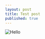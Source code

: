 ```yaml
---
layout: post
title: Test post
published: true
---
```


<img src="http://cs9238.vk.com/u2287942/141792899/x_424e5403.jpg" style="float:left"/>

Hello
